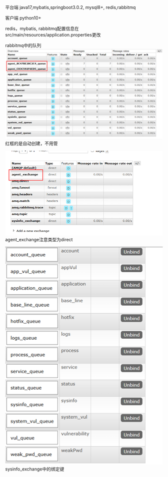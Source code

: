 平台端
java17,mybatis,springboot3.0.2, mysql8+, redis,rabbitmq

客户端
python10+

redis，mybatis, rabbitmq配置信息在src/main/resources/application.properties更改

rabbitmq中的队列
![img.png](img.png)
红框的是自动创建，不用管


![img_1.png](img_1.png)
agent_exchange注意类型为direct

![img_2.png](img_2.png)
sysinfo_exchange中的绑定键

